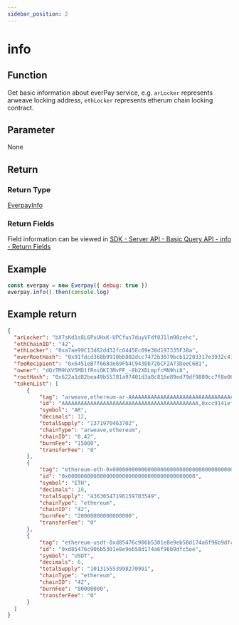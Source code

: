```yaml
---
sidebar_position: 2
---
```


# info

## Function
Get basic information about everPay service, e.g. `arLocker` represents arweave locking address, `ethLocker` represents etherum chain locking contract.

## Parameter
None
## Return
### Return Type
[EverpayInfo](../types#everpayinfo)

### Return Fields
Field information can be viewed in [SDK - Server API - Basic Query API - info - Return Fields](../../server-api/basic-api/info#return-fields)

## Example

```js
const everpay = new Everpay({ debug: true })
everpay.info().then(console.log)
```

## Example return
```json
{
  "arLocker": "bX7sKd1s8L6PxUHxK-UPCfus7duyVFdf0J1lm90zehc",
  "ethChainID": "42",
  "ethLocker": "0xa7ae99C13d82dd32fc6445Ec09e38d197335F38a",
  "everRootHash": "0x91fdcd368b9910bb802dcc7472b3079bcb12203317e3932c4155b12fc570f9e0",
  "feeRecipient": "0x6451eB7f668de69Fb4C943Db72bCF2A73DeeC6B1",
  "owner": "dQzTM9hXV5MD1fRniOKI3MvPF_-8b2XDLmpfcMN9hi8",
  "rootHash": "0x622a1d82bea49b55781a97401d3a8c816e89ed79df9809cc7f8e06e2af2d863f",
  "tokenList": [
      {
          "tag": "arweave,ethereum-ar-AAAAAAAAAAAAAAAAAAAAAAAAAAAAAAAAAAAAAAAAAAA,0xcc9141efa8c20c7df0778748255b1487957811be",
          "id": "AAAAAAAAAAAAAAAAAAAAAAAAAAAAAAAAAAAAAAAAAAA,0xcc9141efa8c20c7df0778748255b1487957811be",
          "symbol": "AR",
          "decimals": 12,
          "totalSupply": "1371970463702",
          "chainType": "arweave,ethereum",
          "chainID": "0,42",
          "burnFee": "15000",
          "transferFee": "0"
      },
      {
          "tag": "ethereum-eth-0x0000000000000000000000000000000000000000",
          "id": "0x0000000000000000000000000000000000000000",
          "symbol": "ETH",
          "decimals": 18,
          "totalSupply": "43630547196159703549",
          "chainType": "ethereum",
          "chainID": "42",
          "burnFee": "20000000000000000",
          "transferFee": "0"
      },
      {
          "tag": "ethereum-usdt-0xd85476c906b5301e8e9eb58d174a6f96b9dfc5ee",
          "id": "0xd85476c906b5301e8e9eb58d174a6f96b9dfc5ee",
          "symbol": "USDT",
          "decimals": 6,
          "totalSupply": "101315553998270991",
          "chainType": "ethereum",
          "chainID": "42",
          "burnFee": "80000000",
          "transferFee": "0"
      }
  ]
}
```
